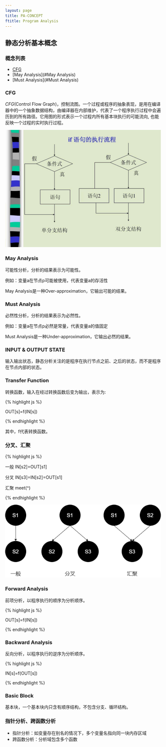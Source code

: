 ```yaml
---
layout: page
title: PA-CONCEPT
ftitle: Program Analysis
---
```


## 静态分析基本概念

### 概念列表
- [CFG](#CFG)
- [May Analysis](#May Analysis)
- [Must Analysis](#Must Analysis)

### CFG
*CFG*(Control Flow Graph)，控制流图。一个过程或程序的抽象表现，是用在编译器中的一个抽象数据结构，由编译器在内部维护，代表了一个程序执行过程中会遍历到的所有路径。它用图的形式表示一个过程内所有基本块执行的可能流向, 也能反映一个过程的实时执行过程。

![](/public/pic/program_analysis/1.png)

### May Analysis
可能性分析，分析的结果表示为可能性。

例如：变量a在节点p可能被使用，代表变量a的存活性

May Analysis是一种Over-approximation，它输出可能的结果。


### Must Analysis
必然性分析，分析的结果表示为必然性。

例如：变量a在节点p必然是常量，代表变量a的值固定

Must Analysis是一种Under-approximation，它输出必然的结果。

### INPUT & OUTPUT STATE
输入输出状态，静态分析关注的是程序在执行节点之前、之后的状态，而不是程序在节点内部的状态。

### Transfer Function
转换函数，输入在经过转换函数后变为输出，表示为:

{% highlight js %}

OUT[s]=f(IN[s])

{% endhighlight %}

其中，f代表转换函数。

### 分叉、汇聚

{% highlight js %}

一般 IN[s2]=OUT[s1]

分叉 IN[s3]=IN[s2]=OUT[s1]

汇聚 meet(^)

{% endhighlight %}

![](/public/pic/program_analysis/2.png)



### Forward Analysis
前项分析，以程序执行的顺序为分析顺序。

{% highlight js %}

OUT[s]=f(IN[s])

{% endhighlight %}

### Backward Analysis
反向分析，以程序执行的逆序为分析顺序。

{% highlight js %}

IN[s]=f(OUT[s])

{% endhighlight %}

### Basic Block
基本块，一个基本块内只含有顺序结构，不包含分支、循环结构。


### 指针分析、跨函数分析
* 指针分析：如变量存在别名的情况下，多个变量名指向同一块内存区域
* 跨函数分析：分析域包含多个函数
